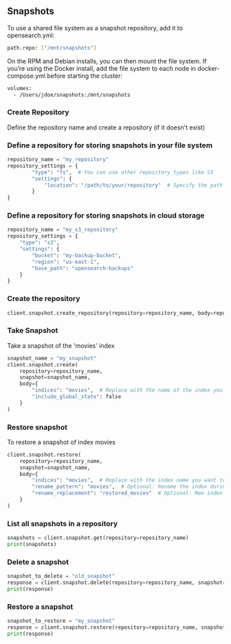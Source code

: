 ## Snapshots
To use a shared file system as a snapshot repository, add it to opensearch.yml:

```bash
path.repo: ["/mnt/snapshots"]
```
On the RPM and Debian installs, you can then mount the file system. If you’re using the Docker install, add the file system to each node in docker-compose.yml before starting the cluster:

```bash
volumes:
  - /Users/jdoe/snapshots:/mnt/snapshots
```


### Create Repository
Define the repository name and create a repository (if it doesn't exist)
### Define a repository for storing snapshots in your file system
```python
repository_name = "my_repository"
repository_settings = {
        "type": "fs",  # You can use other repository types like S3
        "settings": {
            "location": "/path/to/your/repository"  # Specify the path to your backup repository
        }
}
```

### Define a repository for storing snapshots in cloud storage
```python
repository_name = "my_s3_repository"
repository_settings = {
    "type": "s3",
    "settings": {
        "bucket": "my-backup-bucket",
        "region": "us-east-1",
        "base_path": "opensearch-backups"
    }
}
```
### Create the repository
```python
client.snapshot.create_repository(repository=repository_name, body=repository_settings)
```

### Take Snapshot

Take a snapshot of the 'movies' index

```python
snapshot_name = "my_snapshot"
client.snapshot.create(
    repository=repository_name,
    snapshot=snapshot_name,
    body={
        "indices": "movies",  # Replace with the name of the index you want to snapshot
        "include_global_state": false   
    }
)
```

### Restore snapshot 

To restore a snapshot of index movies

```python
client.snapshot.restore(
    repository=repository_name,
    snapshot=snapshot_name,
    body={
        "indices": "movies",  # Replace with the index name you want to restore
        "rename_pattern": "movies",  # Optional: Rename the index during restoration
        "rename_replacement": "restored_movies"  # Optional: New index name
    }
)
```

### List all snapshots in a repository
```python
snapshots = client.snapshot.get(repository=repository_name)
print(snapshots)
```

### Delete a snapshot
```python
snapshot_to_delete = "old_snapshot"
response = client.snapshot.delete(repository=repository_name, snapshot=snapshot_to_delete)
print(response)
```

### Restore a snapshot
```python
snapshot_to_restore = "my_snapshot"
response = client.snapshot.restore(repository=repository_name, snapshot=snapshot_to_restore)
print(response)
```
